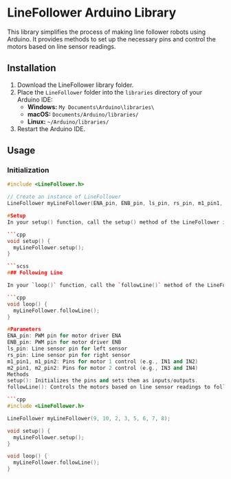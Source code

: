 # LineFollower Arduino Library

This library simplifies the process of making line follower robots using Arduino. It provides methods to set up the necessary pins and control the motors based on line sensor readings.

## Installation

1. Download the LineFollower library folder.
2. Place the `LineFollower` folder into the `libraries` directory of your Arduino IDE:
    - **Windows:** `My Documents\Arduino\libraries\`
    - **macOS:** `Documents/Arduino/libraries/`
    - **Linux:** `~/Arduino/libraries/`
3. Restart the Arduino IDE.

## Usage

### Initialization

```cpp
#include <LineFollower.h>

// Create an instance of LineFollower
LineFollower myLineFollower(ENA_pin, ENB_pin, ls_pin, rs_pin, m1_pin1, m1_pin2, m2_pin1, m2_pin2);

#Setup
In your setup() function, call the setup() method of the LineFollower instance.

```cpp
void setup() {
  myLineFollower.setup();
}

```scss
### Following Line

In your `loop()` function, call the `followLine()` method of the LineFollower instance.

```cpp
void loop() {
  myLineFollower.followLine();
}

#Parameters
ENA_pin: PWM pin for motor driver ENA
ENB_pin: PWM pin for motor driver ENB
ls_pin: Line sensor pin for left sensor
rs_pin: Line sensor pin for right sensor
m1_pin1, m1_pin2: Pins for motor 1 control (e.g., IN1 and IN2)
m2_pin1, m2_pin2: Pins for motor 2 control (e.g., IN3 and IN4)
Methods
setup(): Initializes the pins and sets them as inputs/outputs.
followLine(): Controls the motors based on line sensor readings to follow the line.

```cpp
#include <LineFollower.h>

LineFollower myLineFollower(9, 10, 2, 3, 5, 6, 7, 8);

void setup() {
  myLineFollower.setup();
}

void loop() {
  myLineFollower.followLine();
}

